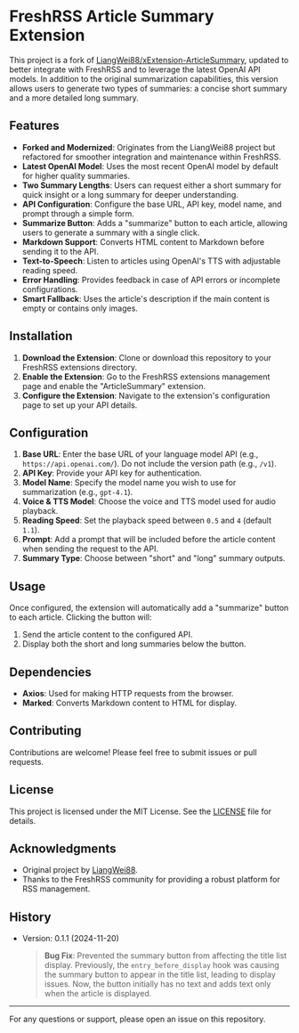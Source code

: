 # FreshRSS Article Summary Extension

This project is a fork of [LiangWei88/xExtension-ArticleSummary](https://github.com/LiangWei88/xExtension-ArticleSummary), updated to better integrate with FreshRSS and to leverage the latest OpenAI API models. In addition to the original summarization capabilities, this version allows users to generate two types of summaries: a concise short summary and a more detailed long summary.

## Features
- **Forked and Modernized**: Originates from the LiangWei88 project but refactored for smoother integration and maintenance within FreshRSS.
- **Latest OpenAI Model**: Uses the most recent OpenAI model by default for higher quality summaries.
- **Two Summary Lengths**: Users can request either a short summary for quick insight or a long summary for deeper understanding.
- **API Configuration**: Configure the base URL, API key, model name, and prompt through a simple form.
- **Summarize Button**: Adds a "summarize" button to each article, allowing users to generate a summary with a single click.
- **Markdown Support**: Converts HTML content to Markdown before sending it to the API.
- **Text-to-Speech**: Listen to articles using OpenAI's TTS with adjustable reading speed.
- **Error Handling**: Provides feedback in case of API errors or incomplete configurations.
- **Smart Fallback**: Uses the article's description if the main content is empty or contains only images.

## Installation

1. **Download the Extension**: Clone or download this repository to your FreshRSS extensions directory.
2. **Enable the Extension**: Go to the FreshRSS extensions management page and enable the "ArticleSummary" extension.
3. **Configure the Extension**: Navigate to the extension's configuration page to set up your API details.

## Configuration

1. **Base URL**: Enter the base URL of your language model API (e.g., `https://api.openai.com/`). Do not include the version path (e.g., `/v1`).
2. **API Key**: Provide your API key for authentication.
3. **Model Name**: Specify the model name you wish to use for summarization (e.g., `gpt-4.1`).
4. **Voice & TTS Model**: Choose the voice and TTS model used for audio playback.
5. **Reading Speed**: Set the playback speed between `0.5` and `4` (default `1.1`).
6. **Prompt**: Add a prompt that will be included before the article content when sending the request to the API.
7. **Summary Type**: Choose between "short" and "long" summary outputs.

## Usage

Once configured, the extension will automatically add a "summarize" button to each article. Clicking the button will:

1. Send the article content to the configured API.
2. Display both the short and long summaries below the button.

## Dependencies

- **Axios**: Used for making HTTP requests from the browser.
- **Marked**: Converts Markdown content to HTML for display.

## Contributing

Contributions are welcome! Please feel free to submit issues or pull requests.

## License

This project is licensed under the MIT License. See the [LICENSE](LICENSE) file for details.

## Acknowledgments

- Original project by [LiangWei88](https://github.com/LiangWei88/xExtension-ArticleSummary).
- Thanks to the FreshRSS community for providing a robust platform for RSS management.

## History
- Version: 0.1.1 (2024-11-20)
  > **Bug Fix**: Prevented the summary button from affecting the title list display. Previously, the `entry_before_display` hook was causing the summary button to appear in the title list, leading to display issues. Now, the button initially has no text and adds text only when the article is displayed.

---
For any questions or support, please open an issue on this repository.
